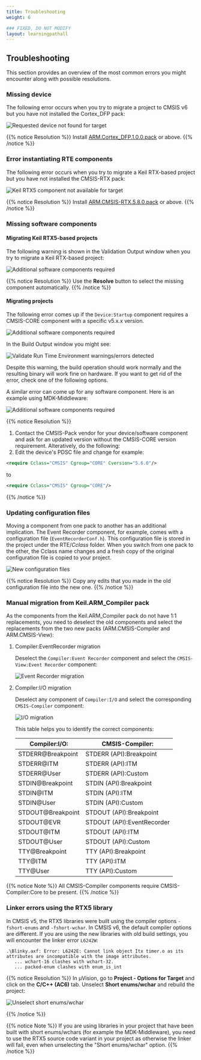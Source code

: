 ```yaml
---
title: Troubleshooting
weight: 6

### FIXED, DO NOT MODIFY
layout: learningpathall
---
```


## Troubleshooting

This section provides an overview of the most common errors you might encounter along with possible resolutions.

### Missing device

The following error occurs when you try to migrate a project to CMSIS v6 but you have not installed the Cortex_DFP pack:

![Requested device not found for target](./Device_missing.png)

{{% notice Resolution %}}
Install [ARM.Cortex_DFP.1.0.0.pack](https://www.keil.com/pack/ARM.Cortex_DFP_.1.0.0.pack) or above.
{{% /notice %}}

### Error instantiating RTE components

The following error occurs when you try to migrate a Keil RTX-based project but you have not installed the CMSIS-RTX pack:

![Keil RTX5 component not available for target](./CMSIS-RTX_missing.png)

{{% notice Resolution %}}
Install [ARM.CMSIS-RTX.5.8.0.pack](https://www.keil.com/pack/ARM.CMSIS-RTX.5.8.0.pack) or above.
{{% /notice %}}

### Missing software components

#### Migrating Keil RTX5-based projects

The following warning is shown in the Validation Output window when you try to migrate a Keil RTX-based project:

![Additional software components required](./OS_Tick_missing.png)

{{% notice Resolution %}}
Use the **Resolve** button to select the missing component automatically.
{{% /notice %}}

#### Migrating projects

The following error comes up if the `Device:Startup` component requires a CMSIS-CORE component with a specific v5.x.x version.

![Additional software components required](./install_missing_component.png)

In the Build Output window you might see:

![Validate Run Time Environment warnings/errors detected](./build_output.png)

Despite this warning, the build operation should work normally and the resulting binary will work fine on hardware. If you want to get rid of the error, check one of the following options.

A similar error can come up for any software component. Here is an example using MDK-Middleware:

![Additional software components required](./middleware.png)

{{% notice Resolution %}}
1. Contact the CMSIS-Pack vendor for your device/software component and ask for an updated version without the CMSIS-CORE version requirement. Alteratively, do the following:
2. Edit the device's PDSC file and change for example:
```xml
<require Cclass="CMSIS" Cgroup="CORE" Cversion="5.6.0"/>
```
to
```xml
<require Cclass="CMSIS" Cgroup="CORE"/>
```
{{% /notice %}}

### Updating configuration files

Moving a component from one pack to another has an additional implication. The Event Recorder component, for example, comes with a configuration file (`EventRecorderConf.h`). This configuration file is stored in the project under the RTE/*Cclass* folder. When you switch from one pack to the other, the Cclass name changes and a fresh copy of the original configuration file is copied to your project.

![New configuration files](./configuration_files.png)

{{% notice Resolution %}}
Copy any edits that you made in the old configuration file into the new one.
{{% /notice %}}

### Manual migration from Keil.ARM_Compiler pack

As the components from the Keil.ARM_Compiler pack do not have 1:1 replacements, you need to deselect the old components and select the replacements from the two new packs (ARM.CMSIS-Compiler and ARM.CMSIS-View):

1. Compiler:EventRecorder migration

   Deselect the `Compiler:Event Recorder` component and select the `CMSIS-View:Event Recorder` component:

   ![Event Recorder migration](./EventRecorder_migration.png)
2. Compiler:I/O migration

   Deselect any component of `Compiler:I/O` and select the corresponding `CMSIS-Compiler` component:

   ![I/O migration](./IO_migration.png)

   This table helps you to identify the correct components:

   | Compiler:I/O:     | CMSIS-Compiler:            |
   |-------------------|----------------------------|
   | STDERR@Breakpoint | STDERR (API):Breakpoint    |
   | STDERR@ITM        | STDERR (API):ITM           |
   | STDERR@User       | STDERR (API):Custom        |
   | STDIN@Breakpoint  | STDIN (API):Breakpoint     |
   | STDIN@ITM         | STDIN (API):ITM            |
   | STDIN@User        | STDIN (API):Custom         |
   | STDOUT@Breakpoint | STDOUT (API):Breakpoint    |
   | STDOUT@EVR        | STDOUT (API):EventRecorder |
   | STDOUT@ITM        | STDOUT (API):ITM           |
   | STDOUT@User       | STDOUT (API):Custom        |
   | TTY@Breakpoint    | TTY (API):Breakpoint       |
   | TTY@ITM           | TTY (API):ITM              |
   | TTY@User          | TTY (API):Custom           |

{{% notice Note %}}
All CMSIS-Compiler components require CMSIS-Compiler:Core to be present.
{{% /notice %}}

### Linker errors using the RTX5 library

In CMSIS v5, the RTX5 libraries were built using the compiler options `-fshort-enums` and `-fshort-wchar`. In CMSIS v6, the default compiler options are different. If you are using the new libraries with old build settings, you will encounter the linker error `L6242W`:

```
.\Blinky.axf: Error: L6242E: Cannot link object Itx timer.o as its attributes are incompatible with the image attributes.
   ... wchart-16 clashes with wchart-32.
   ... packed-enum clashes with enum_is_int
```

{{% notice Resolution %}}
In µVision, go to **Project - Options for Target** and click on the **C/C++ (AC6)** tab. Unselect **Short enums/wchar** and rebuild the project:

![Unselect short enums/wchar](./compiler_settings.png)

{{% /notice %}}

{{% notice Note %}}
If you are using libraries in your project that have been built with short enums/wchars (for example the MDK-Middleware), you need to use the RTX5 source code variant in your project as otherwise the linker will fail, even when unselecting the "Short enums/wchar" option.
{{% /notice %}}
